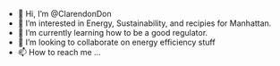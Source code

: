 - 👋 Hi, I’m @ClarendonDon
- 👀 I’m interested in Energy, Sustainability, and recipies for Manhattan.
- 🌱 I’m currently learning how to be a good regulator.
- 💞️ I’m looking to collaborate on energy efficiency stuff
- 📫 How to reach me ...

<!---
ClarendonDon/ClarendonDon is a ✨ special ✨ repository because its `README.md` (this file) appears on your GitHub profile.
You can click the Preview link to take a look at your changes.
--->
